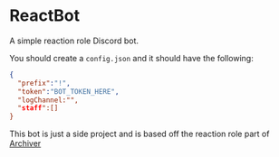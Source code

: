 # ReactBot
A simple reaction role Discord bot.

You should create a `config.json` and it should have the following:
```json
{
  "prefix":"!",
  "token":"BOT_TOKEN_HERE",
  "logChannel:"",
  "staff":[]
}
```

This bot is just a side project and is based off the reaction role part of [Archiver](https://github.com/Justice-Bots-Devs/Archiver-Bot)
